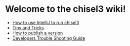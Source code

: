 # **Welcome to the chisel3 wiki!**
* [How to use IntelliJ to run chisel3](intellij-setup)
* [Tips and Tricks](tips-and-tricks)
* [How to publish a version](how-to-publish)
* [Developers Trouble Shooting Guide](trouble-shooting)
